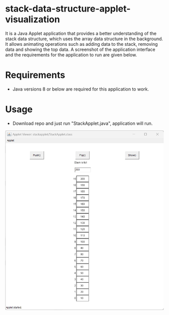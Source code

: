 
# stack-data-structure-applet-visualization
It is a Java Applet application that provides a better understanding of the stack data structure, which uses the array data structure in the background. It allows animating operations such as adding data to the stack, removing data and showing the top data. A screenshot of the application interface and the requirements for the application to run are given below.

# Requirements
- Java versions 8 or below are required for this application to work.

# Usage
- Download repo and just run "StackApplet.java", application will run.

![alt](https://github.com/MuhammedGzel/stack-data-structure-applet-visualization/blob/main/app_screenshot.png)


